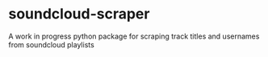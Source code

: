 # soundcloud-scraper

A work in progress python package for scraping track titles and usernames from soundcloud playlists
